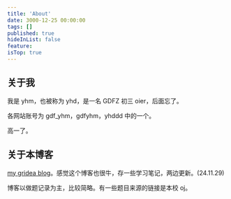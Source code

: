 ```yaml
---
title: 'About'
date: 3000-12-25 00:00:00
tags: []
published: true
hideInList: false
feature: 
isTop: true
---
```

## 关于我

我是 yhm，也被称为 yhd，是一名 GDFZ 初三 oier，后面忘了。

各网站账号为 gdf_yhm，gdfyhm，yhddd 中的一个。

高一了。

## 关于本博客

[my gridea blog](https://yhddd123.github.io/)。感觉这个博客也很牛，存一些学习笔记，两边更新。(24.11.29)

博客以做题记录为主，比较简略。有一些题目来源的链接是本校 oj。


